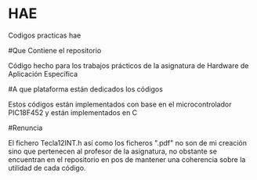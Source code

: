 # HAE
Codigos practicas hae

#Que Contiene el repositorio

Código hecho para los trabajos prácticos de la asignatura de Hardware de Aplicación Específica

#A que plataforma están dedicados los códigos

Estos códigos están implementados con base en el microcontrolador PIC18F452 y están implementados en C

#Renuncia

El fichero  Tecla12INT.h así como los ficheros ".pdf" no son de mi creación sino que pertenecen al profesor de la asignatura, no obstante se encuentran en el repositorio en pos de mantener una coherencia sobre la utilidad de cada código.
